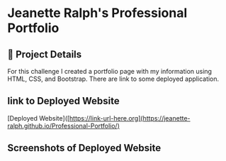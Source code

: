 # Jeanette Ralph's Professional Portfolio

## 🚀 Project Details
For this challenge I created a portfolio page with my information using HTML, CSS, and Bootstrap. There are link to some deployed application.

## link to Deployed Website
[Deployed Website]([https://link-url-here.org](https://jeanette-ralph.github.io/Professional-Portfolio/)

## Screenshots of Deployed Website



